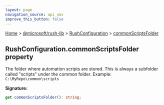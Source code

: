 ```yaml
---
layout: page
navigation_source: api_nav
improve_this_button: false
---
```



[Home](./index.md) &gt; [@microsoft/rush-lib](./rush-lib.md) &gt; [RushConfiguration](./rush-lib.rushconfiguration.md) &gt; [commonScriptsFolder](./rush-lib.rushconfiguration.commonscriptsfolder.md)

## RushConfiguration.commonScriptsFolder property

The folder where automation scripts are stored. This is always a subfolder called "scripts" under the common folder. Example: `C:\MyRepo\common\scripts`

<b>Signature:</b>

```typescript
get commonScriptsFolder(): string;
```
